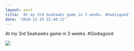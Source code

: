 ```yaml
---
layout: post
title: 'At my 3rd Seahawks game in 3 weeks. #Godisgood'
date: '2010-12-19 22:40:12'
---
```


At my 3rd Seahawks game in 3 weeks. \#Godisgood

![](http://www.tumblr.com/photo/1280/jsorge/2379105066/1/tumblr_ldp60a7yse1qzpdrh)
